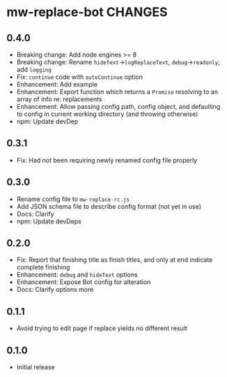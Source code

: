 # mw-replace-bot CHANGES

## 0.4.0

- Breaking change: Add node engines >= 8
- Breaking change: Rename `hideText`->`logReplaceText`,
  `debug`->`readonly`; add `logging`
- Fix: `continue` code with `autoContinue` option
- Enhancement: Add example
- Enhancement: Export function which returns a `Promise` resolving to
  an array of info re: replacements
- Enhancement: Allow passing config path, config object, and defaulting to
  config in current working directory (and throwing otherwise)
- npm: Update devDep

## 0.3.1

- Fix: Had not been requiring newly renamed config file properly

## 0.3.0

- Rename config file to `mw-replace-rc.js`
- Add JSON schema file to describe config format (not yet in use)
- Docs: Clarify
- npm: Update devDeps

## 0.2.0

- Fix: Report that finishing title as finish titles, and only at
    end indicate complete finishing
- Enhancement: `debug` and `hideText` options
- Enhancement: Expose Bot config for alteration
- Docs: Clarify options more

## 0.1.1

- Avoid trying to edit page if replace yields no different result

## 0.1.0

- Initial release
